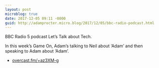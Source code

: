 ```yaml
---
layout: post
microblog: true
date: 2017-12-05 09:11 -0000
guid: http://adamprocter.micro.blog/2017/12/05/bbc-radio-podcast.html
---
```

BBC Radio 5 podcast Let’s Talk about Tech.

In this week’s Game On, Adam’s talking to Neil about ‘Adam’ and then speaking to Adam about ‘Adam’. 

- [overcast.fm/+az3XM-g](https://overcast.fm/+az3XM-g) 
